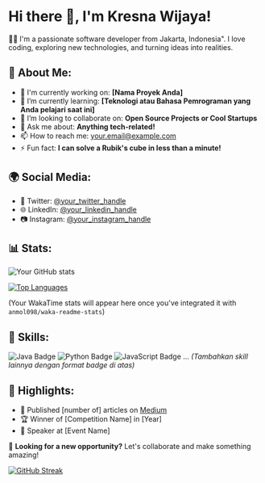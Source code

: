 # Hi there 👋, I'm Kresna Wijaya!

👨‍💻 I'm a passionate software developer from Jakarta, Indonesia". I love coding, exploring new technologies, and turning ideas into realities.

## 🤵 About Me:

- 🔭 I'm currently working on: **[Nama Proyek Anda]**
- 🌱 I’m currently learning: **[Teknologi atau Bahasa Pemrograman yang Anda pelajari saat ini]**
- 👯 I’m looking to collaborate on: **Open Source Projects or Cool Startups**
- 💬 Ask me about: **Anything tech-related!**
- 📫 How to reach me: [your.email@example.com](mailto:your.email@example.com)
- ⚡ Fun fact: **I can solve a Rubik's cube in less than a minute!**

## 🌍 Social Media:

- 🐤 Twitter: [@your_twitter_handle](https://twitter.com/your_twitter_handle)
- 🌐 LinkedIn: [@your_linkedin_handle](https://linkedin.com/in/your_linkedin_handle)
- 📷 Instagram: [@your_instagram_handle](https://instagram.com/your_instagram_handle)

## 📊 Stats:

![Your GitHub stats](https://github-readme-stats.vercel.app/api?username=kresnawijayaa&show_icons=true)

[![Top Languages](https://github-readme-stats.vercel.app/api/top-langs/?username=kresnawijayaa&layout=compact)](https://github.com/anuraghazra/github-readme-stats)

<!--START_SECTION:waka-->

(Your WakaTime stats will appear here once you've integrated it with `anmol098/waka-readme-stats`)

<!--END_SECTION:waka-->

## 💼 Skills:

![Java Badge](https://img.shields.io/badge/-Java-red?style=flat&logo=java&logoColor=white)
![Python Badge](https://img.shields.io/badge/-Python-blue?style=flat&logo=python&logoColor=white)
![JavaScript Badge](https://img.shields.io/badge/-JavaScript-yellow?style=flat&logo=javascript&logoColor=black)
... _(Tambahkan skill lainnya dengan format badge di atas)_

## 🌟 Highlights:

- 🔖 Published [number of] articles on [Medium](https://medium.com/@your_handle)
- 🏆 Winner of [Competition Name] in [Year]
- 🎤 Speaker at [Event Name]

💼 **Looking for a new opportunity?** Let's collaborate and make something amazing!

[![GitHub Streak](https://github-readme-streak-stats.herokuapp.com/?user=YOUR_GITHUB_USERNAME&theme=dark)](https://git.io/streak-stats)

